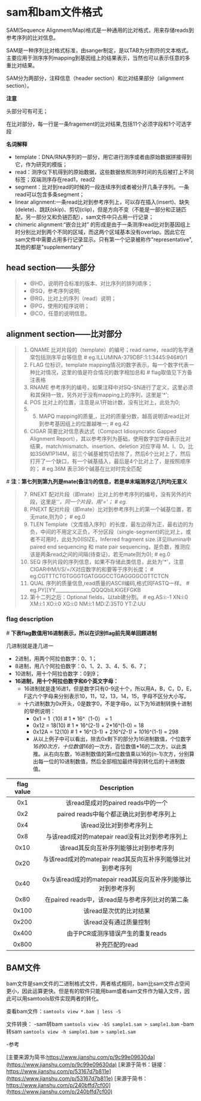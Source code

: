 # sam和bam文件格式

SAM(Sequence Alignment/Map)格式是一种通用的比对格式，用来存储reads到参考序列的比对信息。

SAM是一种序列比对格式标准，由sanger制定，是以TAB为分割符的文本格式。主要应用于测序序列mapping到基因组上的结果表示，当然也可以表示任意的多重比对结果。

SAM分为两部分，注释信息（header section）和比对结果部分（alignment section）。

**注意**

头部分可有可无；

在比对部分，每一行是一条fragement的比对结果,包括11个必须字段和1个可选字段

**名词解释**

- template：DNA/RNA序列的一部分，用它进行测序或者由原始数据拼接得到它，作为研究的模版；
- read：测序仪下机得到的原始数据，这些数据依照测序时间的先后被打上不同标签；双端测序存在read1，read2
- segment：比对到read的时候的一段连续序列或者被分开几条子序列。一条read可以包含多条segment；
- linear alignment:一条read比对到参考序列上，可以存在插入(insert)、缺失(delete)、跳跃(skip)、剪切(clip)，但是方向不变（不能是一部分和正链匹配，另一部分又和负链匹配），sam文件中只占用一行记录；
- chimeric alignment:“嵌合比对” 的形成是由于一条测序read比对到基因组上时分别比对到两个不同的区域，而这两个区域基本没有overlap。因此它在sam文件中需要占用多行记录显示。只有第一个记录被称作"representative",其他的都是"supplementary"


## head section——头部分

>* @HD，说明符合标准的版本、对比序列的排列顺序；
>* @SQ，参考序列说明;
>* @RG，比对上的序列（read）说明；
>* @PG，使用的程序说明；
>* @CO，任意的说明信息。

## alignment section——比对部分

>1. QNAME    比对片段的（template）的编号；read name，read的名字通常包括测序平台等信息
\# eg.ILLUMINA-379DBF:1:1:3445:946#0/1
>2. FLAG    位标识，template mapping情况的数字表示，每一个数字代表一种比对情况，这里的值是符合情况的数字相加总和
\# flag取值见下方备注表格
>3. RNAME   参考序列的编号，如果注释中对SQ-SN进行了定义，这里必须和其保持一致，另外对于没有mapping上的序列，这里是'\*';
>4. POS   比对上的位置，注意是从1开始计数，没有比对上，此处为0;
>5. 5. MAPQ     mapping的质量,，比对的质量分数，越高说明该read比对到参考基因组上的位置越唯一;
\# eg.42
>6. CIGAR   简要比对信息表达式（Compact Idiosyncratic Gapped Alignment Report），其以参考序列为基础，使用数字加字母表示比对结果，match/mismatch、insertion、deletion 对应字母 M、I、D。比如3S6M1P1I4M，前三个碱基被剪切去除了，然后6个比对上了，然后打开了一个缺口，有一个碱基插入，最后是4个比对上了，是按照顺序的；
\# eg.36M   表示36个碱基在比对时完全匹配

\# **注：第七列到第九列是mate(备注1)的信息，若是单末端测序这几列均无意义**

>7. RNEXT    配对片段（即mate）比对上的参考序列的编号，没有另外的片段，这里是'*'，同一个片段，用'='；
\# eg.*
>8. PNEXT    配对片段（即mate）比对到参考序列上的第一个碱基位置，若无mate,则为0；
\# eg.0
>9. TLEN    Template（文库插入序列）的长度，最左边得为正，最右边的为负，中间的不用定义正负，不分区段（single-segment)的比对上，或者不可用时，此处为0(ISIZE，Inferred fragment size.详见Illumina中paired end sequencing 和 mate pair sequencing，是负数，推测应该是两条read之间的间隔(待查证)，若无mate则为0);
\# eg.0
>10. SEQ    序列片段的序列信息，如果不存储此类信息，此处为'\*'，注意CIGAR中M/I/S/=/X对应数字的和要等于序列长度；
\# eg.CGTTTCTGTGGGTGATGGGCCTGAGGGGCGTTCTCN
>11. QUAL    序列的质量信息,read质量的ASCII编码,格式同FASTQ一样。
\# eg.PY\[\[YY\_\_\_\_\_\_\_\_\_\_\_\_\_\_\_QQQQbILKIGEFGKB
>12. 第十二列之后：Optional fields，以tab建分割。
\# eg.AS:i:-1 XN:i:0 XM:i:1 XO:i:0 XG:i:0 NM:i:1 MD:Z:35T0 YT:Z:UU

### flag description

\#    **下表flag数值用16进制表示，所以在识别flag前先简单回顾进制**

几进制就是逢几进一

- 2进制，用两个阿拉伯数字：0、1；
- 8进制，用八个阿拉伯数字：0、1、2、3、4、5、6、7；
- 10进制，用十个阿拉伯数字：0到9；
- **16进制，用十个阿拉伯数字和6个英文字母：**
   - 16进制就是逢16进1，但是数字只有0-9这十个，所以用A，B，C，D，E，F这六个字母来分别表示10，11，12，13，14，15，字母不区分大小写。
   - 十六进制数为0x开头，0是数字0，不是字母o，以下为16进制转换十进制的举例说明：
      - 0x1 = 1（10)   \# 1 * 16^（1-0） = 1
      - 0x12 = 18(10)   \# 1 * 16^(2-1) + 2*16^(1-0) = 18
      - 0x12A = 12(10)  \# 1 * 16^(3-1) + 2*16^(2-1) + 10*16^(1-1) = 298
      - 从以上例子中可以看出，除去0x剩下的部分为16进制数值，个位数字*16的0次方，十位数值*16的一次方，百位数值*16的二次方，以此类推。从右向左数，16进制数值的第n位数值乘以16的(n-1)次方，分别算出每一位的10进制数值，然后全部相加最终得到转化后的十进制数值。

|flag value|Description|
|:-:|:-:|
|0x1|该read是成对的paired reads中的一个|
|0x2|paired reads中每个都正确比对到参考序列上|
|0x4|该read没比对到参考序列上|
|0x8|与该read成对的matepair read没有比对到参考序列上|
|0x10|该read其反向互补序列能够比对到参考序列|
|0x20|与该read成对的matepair read其反向互补序列能够比对到参考序列|
|0x40|0x与该read成对的matepair read其反向互补序列能够比对到参考序列|
|0x80|在paired reads中，该read是与参考序列比对的第二条|
|0x100|该read是次优的比对结果|
|0x200|该read没有通过质量控制|
|0x400|由于PCR或测序错误产生的重复reads|
|0x800|补充匹配的read|

## BAM文件

bam文件是sam文件的二进制格式文件，两者格式相同，bam比sam文件占空间更小，因此运算更快。但是有的软件只能用bam或者sam文件作为输入文件，因此可以用samtools软件实现两者的转化。

查看bam文件：`samtools view *.bam | less -S`

文件转换：
-sam转bam `samtools view -bS sample1.sam > sample1.bam` 
-bam转sam `samtools view -h sample1.bam > sample1.sam`

-参考

[主要来源为简书:https://www.jianshu.com/p/9c99e09630da](https://www.jianshu.com/p/9c99e09630da)
[来源于简书：链接：https://www.jianshu.com/p/53167d7b811e](https://www.jianshu.com/p/53167d7b811e)
[来源于简书：https://www.jianshu.com/p/240bffd7cf00](https://www.jianshu.com/p/240bffd7cf00)
